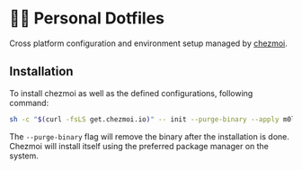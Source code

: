 # 👨‍💻 Personal Dotfiles

Cross platform configuration and environment setup managed by [chezmoi](https://www.chezmoi.io/).

## Installation

To install chezmoi as well as the defined configurations, following command:

```bash
sh -c "$(curl -fsLS get.chezmoi.io)" -- init --purge-binary --apply m0lson84
```

The `--purge-binary` flag will remove the binary after the installation is done. Chezmoi will install itself using the preferred package manager on the system.
